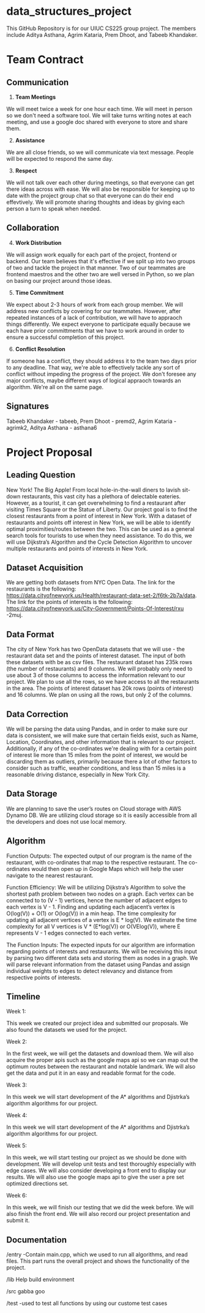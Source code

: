 # data_structures_project
This GitHub Repository is for our UIUC CS225 group project. The members include Aditya Asthana, Agrim Kataria, Prem Dhoot, and Tabeeb Khandaker.

# Team Contract

## Communication
1. **Team Meetings** 

We will meet twice a week for one hour each time. We will meet in person so we don't need a software
tool. We will take turns writing notes at each meeting, and use a google doc shared with everyone to
store and share them. 

2. **Assistance** 

We are all close friends, so we will communicate via text message. People will be expected to 
respond the same day. 

3. **Respect** 

We will not talk over each other during meetings, so that everyone can get there ideas across with
ease. We will also be responsible for keeping up to date with the project group chat so that
everyone can do their end effevtively. We will promote sharing thoughts and ideas by giving each
person a turn to speak when needed.

## Collaboration

4. **Work Distribution** 

We will assign work equally for each part of the project, frontend or backend. Our team believes
that it's effective if we split up into two groups of two and tackle the project in that manner. Two
of our teammates are frontend maestros and the other two are well versed in Python, so we plan on
basing our project around those ideas. 

5. **Time Commitment** 

We expect about 2-3 hours of work from each group member. We will address new conflicts by covering
for our teammates. However, after repeated instances of a lack of contribution, we will have to
appraoch things differently. We expect everyone to participate equally because we each have prior 
committments that we have to work around in order to ensure a successful completion of this project.

6. **Conflict Resolution** 

If someone has a conflict, they should address it to the team two days prior to any deadline. That
way, we're able to effectively tackle any sort of conflict without impeding the progress of the
project. We don't foresee any major conflicts, maybe different ways of logical appraoch towards an
algorithm. We're all on the same page.

## Signatures

Tabeeb Khandaker - tabeeb, Prem Dhoot - premd2, Agrim Kataria - agrimk2, Aditya Asthana - asthana6

# Project Proposal

## Leading Question 
New York! The Big Apple! From local hole-in-the-wall diners to lavish sit-down restaurants, this
vast city has a plethora of delectable eateries. However, as a tourist, it can get overwhelming to
find a restaurant after visiting Times Square or the Statue of Liberty. Our project goal is to find
the closest restaurants from a point of interest in New York. With a dataset of restaurants and
points off interest in New York, we will be able to identify optimal proximities/routes between the
two.  This can be used as a general search tools for tourists to use when they need assistance. To
do this, we will use Dijkstra’s Algorithm and the Cycle Detection Algorithm to uncover multiple
restaurants and points of interests in New York. 


## Dataset Acquisition
We are getting both datasets from NYC Open Data. The link for the restaurants is the following:
https://data.cityofnewyork.us/Health/restaurant-data-set-2/f6tk-2b7a/data. The link for the points
of interests is the following: https://data.cityofnewyork.us/City-Government/Points-Of-Interest/rxu
-2muj.


## Data Format
The city of New York has two OpenData datasets that we will use - the restaurant data set and the points of interest dataset. The input of both these datasets with be as csv files. The restaurant dataset has 235k rows (the number of restaurants) and 9 columns. We will probably only need to use about 3 of those columns to access the information relevant to our project. We plan to use all the rows, so we have access to all the restaurants in the area. The points of interest dataset has 20k rows (points of interest) and 16 columns. We plan on using all the rows, but only 2 of the columns.


## Data Correction
We will be parsing the data using Pandas, and in order to make sure our data is consistent, we will 
make sure that certain fields exist, such as Name, Location, Coordinates, and other information
that is relevant to our project. Additionally, if any of the co-ordinates we're dealing with for a 
certain point of interest lie more than 15 miles from the point of interest, we would be discarding
them as outliers, primarily because there a lot of other factors to consider such as traffic,
weather conditions, and less than 15 miles is a reasonable driving distance, especially in New York
City.

## Data Storage
We are planning to save the user’s routes on Cloud storage with AWS Dynamo DB. We are utilizing
cloud storage so it is easily accessible from all the developers and does not use local memory.


## Algorithm 

Function Outputs:
The expected output of our program is the name of the restaurant, with co-ordinates that map to the
respective restaurant. The co-ordinates would then open up in Google Maps which will help the user
navigate to the nearest restaurant. 

Function Efficiency:
We will be utilizing Dijkstra’s Algorithm to solve the shortest path problem between two nodes on a
graph. Each vertex can be connected to to (V - 1) vertices, hence the number of adjacent edges to
each vertex is V - 1. Finding and updating each adjacent’s vertex is O(log(V)) + O(1) or O(log(V))
in a min heap. The time complexity for updating all adjacent vertices of a vertex is E * log(V). We
estimate the time complexity for all V vertices is V * (E*log(V)) or O(VElog(V)), where E represents
V - 1 edges connected to each vertex. 

The Function Inputs:
The expected inputs for our algorithm are information regarding points of interests and restaurants.
We will be receiving this input by parsing two different data sets and storing them as nodes in a
graph. We will parse relevant information from the dataset using Pandas and assign individual
weights to edges to detect relevancy and distance from respective points of interests.

## Timeline
Week 1:

This week we created our project idea and submitted our proposals. We also found the datasets we
used for the project.

Week 2:

In the first week, we will get the datasets and download them. We will also acquire the proper apis
such as the google maps api so we can map out the optimum routes between the restaurant and notable landmark. We will also get the data and put it in an easy and readable format for the code.


Week 3:

In this week we will start development of the A* algorithms and Djistrka’s algorithm  algorithms for our project.

Week 4:

In this week we will start development of the A* algorithms and Djistrka’s algorithm  algorithms for our project.


Week 5: 

In this week, we will start testing our project as we should be done with development. We will develop unit tests and test thoroughly especially with edge cases. We will also consider developing a front end to display our results. We will also use the google maps api to give the user a pre set optimized directions set.


Week 6:

In this week, we will finish our testing that we did the week before. We will also finish the front end. We will also record our project presentation and submit it.


## Documentation

/entry
-Contain main.cpp, which we used to run all algorithms, and read files. This part runs the overall project and shows the functionality of the project.

/lib
Help build environment 

/src
gabba goo

/test
-used to test all functions by using our custome test cases

